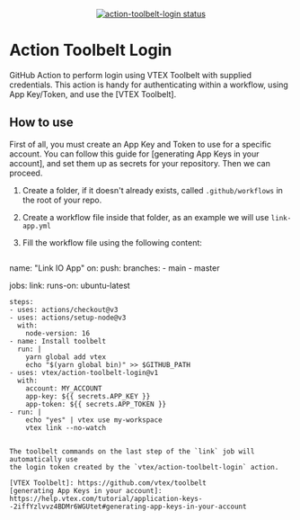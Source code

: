 <p align="center">
  <a href="https://github.com/vtex/action-toolbelt-login/actions"><img alt="action-toolbelt-login status" src="https://github.com/vtex/action-toolbelt-login/workflows/build-test/badge.svg"></a>
</p>

# Action Toolbelt Login

GitHub Action to perform login using VTEX Toolbelt with supplied credentials. 
This action is handy for authenticating within a workflow, using App Key/Token, 
and use the [VTEX Toolbelt].

## How to use

First of all, you must create an App Key and Token to use for a specific 
account. You can follow this guide for [generating App Keys in your account], 
and set them up as secrets for your repository. Then we can proceed.

1. Create a folder, if it doesn't already exists, called `.github/workflows` in 
   the root of your repo.

2. Create a workflow file inside that folder, as an example we will use 
   `link-app.yml`

3. Fill the workflow file using the following content:

   ```yaml
name: "Link IO App"
on:
  push:
    branches:
    - main
    - master

jobs:
  link:
    runs-on: ubuntu-latest

    steps:
    - uses: actions/checkout@v3
    - uses: actions/setup-node@v3
      with:
        node-version: 16
    - name: Install toolbelt
      run: |
        yarn global add vtex
        echo "$(yarn global bin)" >> $GITHUB_PATH
    - uses: vtex/action-toolbelt-login@v1
      with:
        account: MY_ACCOUNT
        app-key: ${{ secrets.APP_KEY }}
        app-token: ${{ secrets.APP_TOKEN }}
    - run: |
        echo "yes" | vtex use my-workspace
        vtex link --no-watch
   ```

The toolbelt commands on the last step of the `link` job will automatically use 
the login token created by the `vtex/action-toolbelt-login` action.

[VTEX Toolbelt]: https://github.com/vtex/toolbelt
[generating App Keys in your account]: https://help.vtex.com/tutorial/application-keys--2iffYzlvvz4BDMr6WGUtet#generating-app-keys-in-your-account
